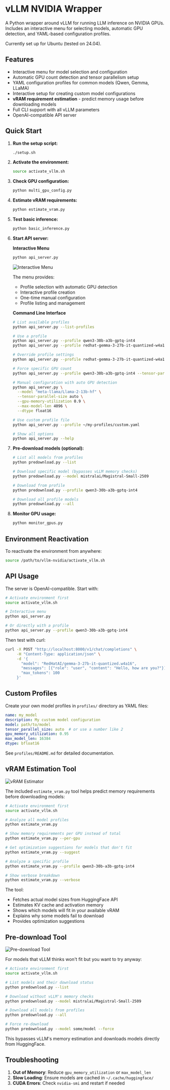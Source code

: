 # vLLM NVIDIA Wrapper

A Python wrapper around vLLM for running LLM inference on NVIDIA GPUs. Includes an interactive menu for selecting models, automatic GPU detection, and YAML-based configuration profiles.

Currently set up for Ubuntu (tested on 24.04).

## Features

- Interactive menu for model selection and configuration
- Automatic GPU count detection and tensor parallelism setup
- YAML configuration profiles for common models (Qwen, Gemma, LLaMA)
- Interactive setup for creating custom model configurations
- **vRAM requirement estimation** - predict memory usage before downloading models
- Full CLI support with all vLLM parameters
- OpenAI-compatible API server

## Quick Start

1. **Run the setup script:**
   ```bash
   ./setup.sh
   ```

2. **Activate the environment:**
   ```bash
   source activate_vllm.sh
   ```

3. **Check GPU configuration:**
   ```bash
   python multi_gpu_config.py
   ```

4. **Estimate vRAM requirements:**
   ```bash
   python estimate_vram.py
   ```

5. **Test basic inference:**
   ```bash
   python basic_inference.py
   ```

6. **Start API server:**

   **Interactive Menu**
   ```bash
   python api_server.py
   ```

   ![Interactive Menu](docs/images/menu.png)

   The menu provides:
   - Profile selection with automatic GPU detection
   - Interactive profile creation
   - One-time manual configuration
   - Profile listing and management

   **Command Line Interface**
   ```bash
   # List available profiles
   python api_server.py --list-profiles

   # Use a profile
   python api_server.py --profile qwen3-30b-a3b-gptq-int4
   python api_server.py --profile redhat-gemma-3-27b-it-quantized-w4a16

   # Override profile settings
   python api_server.py --profile redhat-gemma-3-27b-it-quantized-w4a16 --port 8080 --max-model-len 8192

   # Force specific GPU count
   python api_server.py --profile qwen3-30b-a3b-gptq-int4 --tensor-parallel-size 1

   # Manual configuration with auto GPU detection
   python api_server.py \
     --model "meta-llama/Llama-2-13b-hf" \
     --tensor-parallel-size auto \
     --gpu-memory-utilization 0.9 \
     --max-model-len 4096 \
     --dtype float16

   # Use custom profile file
   python api_server.py --profile ~/my-profiles/custom.yaml

   # Show all options
   python api_server.py --help
   ```

7. **Pre-download models (optional):**
   ```bash
   # List all models from profiles
   python predownload.py --list

   # Download specific model (bypasses vLLM memory checks)
   python predownload.py --model mistralai/Magistral-Small-2509

   # Download from profile
   python predownload.py --profile qwen3-30b-a3b-gptq-int4

   # Download all profile models
   python predownload.py --all
   ```

8. **Monitor GPU usage:**
   ```bash
   python monitor_gpus.py
   ```

## Environment Reactivation

To reactivate the environment from anywhere:
```bash
source /path/to/vllm-nvidia/activate_vllm.sh
```

## API Usage

The server is OpenAI-compatible. Start with:
```bash
# Activate environment first
source activate_vllm.sh

# Interactive menu
python api_server.py

# Or directly with a profile
python api_server.py --profile qwen3-30b-a3b-gptq-int4
```

Then test with curl:
```bash
curl -X POST "http://localhost:8000/v1/chat/completions" \
     -H "Content-Type: application/json" \
     -d '{
       "model": "RedHatAI/gemma-3-27b-it-quantized.w4a16",
       "messages": [{"role": "user", "content": "Hello, how are you?"}],
       "max_tokens": 100
     }'
```

## Custom Profiles

Create your own model profiles in `profiles/` directory as YAML files:

```yaml
name: my_model
description: My custom model configuration
model: path/to/model
tensor_parallel_size: auto  # or use a number like 2
gpu_memory_utilization: 0.95
max_model_len: 16384
dtype: bfloat16
```

See `profiles/README.md` for detailed documentation.

## vRAM Estimation Tool

![vRAM Estimator](docs/images/estimator.png)

The included `estimate_vram.py` tool helps predict memory requirements before downloading models:

```bash
# Activate environment first
source activate_vllm.sh

# Analyze all model profiles
python estimate_vram.py

# Show memory requirements per GPU instead of total
python estimate_vram.py --per-gpu

# Get optimization suggestions for models that don't fit
python estimate_vram.py --suggest

# Analyze a specific profile
python estimate_vram.py --profile qwen3-30b-a3b-gptq-int4

# Show verbose breakdown
python estimate_vram.py --verbose
```

The tool:
- Fetches actual model sizes from HuggingFace API
- Estimates KV cache and activation memory
- Shows which models will fit in your available vRAM
- Explains why some models fail to download
- Provides optimization suggestions

## Pre-download Tool

![Pre-download Tool](docs/images/predownload.png)

For models that vLLM thinks won't fit but you want to try anyway:

```bash
# Activate environment first
source activate_vllm.sh

# List models and their download status
python predownload.py --list

# Download without vLLM's memory checks
python predownload.py --model mistralai/Magistral-Small-2509

# Download all models from profiles
python predownload.py --all

# Force re-download
python predownload.py --model some/model --force
```

This bypasses vLLM's memory estimation and downloads models directly from HuggingFace.

## Troubleshooting

1. **Out of Memory**: Reduce `gpu_memory_utilization` or `max_model_len`
2. **Slow Loading**: Ensure models are cached in `~/.cache/huggingface/`
3. **CUDA Errors**: Check `nvidia-smi` and restart if needed
